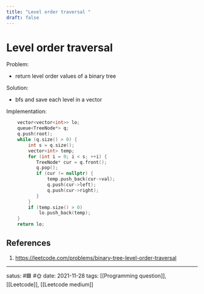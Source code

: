 ```yaml
---
title: "Level order traversal "
draft: false
---
```

# Level order traversal
Problem:
- return level order values of a binary tree

Solution:
- bfs and save each level in a vector

Implementation:
```c++
	vector<vector<int>> lo;    
	queue<TreeNode*> q;
	q.push(root);
	while (q.size() > 0) {
		int s = q.size();
		vector<int> temp;
		for (int i = 0; i < s; ++i) {
		   TreeNode* cur = q.front(); 
		   q.pop(); 
		   if (cur != nullptr) {
			   temp.push_back(cur->val);
			   q.push(cur->left);
			   q.push(cur->right);
		   }
		}
		if (temp.size() > 0)
			lo.push_back(temp);
	}
	return lo;
```
## References
1. https://leetcode.com/problems/binary-tree-level-order-traversal

---
satus: #🟦 #🌞
date: 2021-11-28
tags: [[Programming question]], [[Leetcode]], [[Leetcode medium]]
